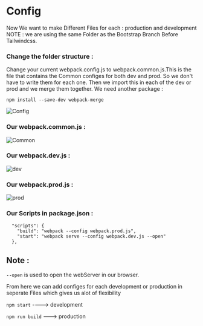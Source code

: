 # Config
Now We want to make Different Files for each : production and development
NOTE : we are using the same Folder as the Bootstrap Branch Before Tailwindcss.

### Change the folder structure :
Change your current webpack.config.js to webpack.common.js.This is the file that contains the Common configes for both dev and prod. So we don't have to write them for each one. Then we import this in each of the dev or prod and we merge them together. We need another package :

```
npm install --save-dev webpack-merge
```

![Config](https://user-images.githubusercontent.com/92459590/210164322-d0c96202-16a3-46c7-985e-24aff0321d8c.png)

### Our webpack.common.js :
![Common](https://user-images.githubusercontent.com/92459590/210164247-523e55a3-9785-4596-a059-89e905394ea3.png)

### Our webpack.dev.js :
![dev](https://user-images.githubusercontent.com/92459590/210164245-59404f42-0741-41ce-9b57-e631e0efcf76.png)

### Our webpack.prod.js :
![prod](https://user-images.githubusercontent.com/92459590/210164243-6d40f930-5208-4ecd-bd2c-3c8de25feec7.png)

### Our Scripts in package.json :
```
  "scripts": {
    "build": "webpack --config webpack.prod.js",
    "start": "webpack serve --config webpack.dev.js --open"
  },
```

## Note :
``` --open ``` is used to open the webServer in our browser.

From here we can add configes for each development or production in seperate Files which gives us alot of flexibility

``` npm start ``` ----> development

``` npm run build ``` ---> production
